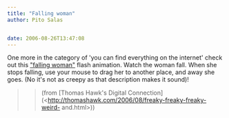 ```yaml
---
title: "Falling woman"
author: Pito Salas


date: 2006-08-26T13:47:08
---
```


One more in the category of 'you can find everything on the internet' check
out this ["falling woman"](<http://xoxma.com.ua/img/flash/00001.swf>) flash
animation. Watch the woman fall. When she stops falling, use your mouse to
drag her to another place, and away she goes. (No it's not as creepy as that
description makes it sound)!

>>

>> (from [Thomas Hawk's Digital
Connection](<http://thomashawk.com/2006/08/freaky-freaky-freaky-weird-
and.html>))


